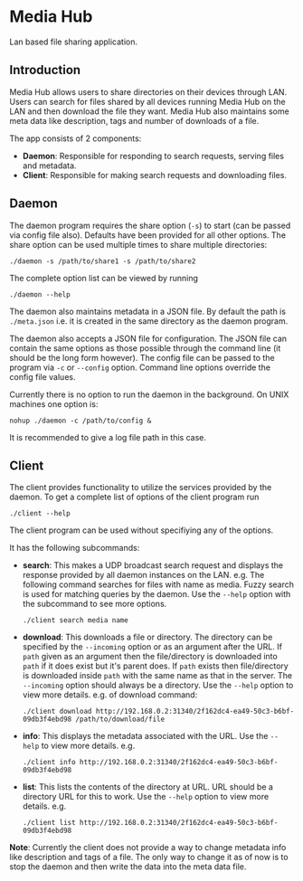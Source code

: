 # Media Hub

Lan based file sharing application.

## Introduction

Media Hub allows users to share directories on their devices through LAN. Users
can search for files shared by all devices running Media Hub on the LAN and
then download the file they want. Media Hub also maintains some meta data like
description, tags and number of downloads of a file.

The app consists of 2 components:

*   **Daemon**: Responsible for responding to search requests, serving files and
metadata.
*   **Client**: Responsible for making search requests and downloading files.

## Daemon

The daemon program requires the share option (`-s`) to start (can be passed via config file also).
Defaults have been provided for all other options. The share option can be used
multiple times to share multiple directories:

    ./daemon -s /path/to/share1 -s /path/to/share2

The complete option list can be viewed by running

    ./daemon --help

The daemon also maintains metadata in a JSON file. By default the path is
`./meta.json` i.e. it is created in the same directory as the daemon program.

The daemon also accepts a JSON file for configuration. The JSON file can
contain the same options as those possible through the command line (it should
be the long form however). The config file can be passed to the program via
`-c` or `--config` option. Command line options override the config file
values.

Currently there is no option to run the daemon in the background. On UNIX
machines one option is:

    nohup ./daemon -c /path/to/config &

It is recommended to give a log file path in this case.

## Client

The client provides functionality to utilize the services provided by the
daemon. To get a complete list of options of the client program run

    ./client --help

The client program can be used without specifiying any of the options.

It has the following subcommands:

*   **search**: This makes a UDP broadcast search request and displays the
response provided by all daemon instances on the LAN. e.g. The following
command searches for files with name as media. Fuzzy search is used
for matching queries by the daemon. Use the `--help` option with the subcommand
to see more options.

    `./client search media name`

*   **download**: This downloads a file or directory. The directory can be
specified by the `--incoming` option or as an argument after the URL. If `path`
given as an argument then the file/directory is downloaded into `path` if it
does exist but it's parent does. If `path` exists then file/directory is
downloaded inside `path` with the same name as that in the server. The
`--incoming` option should always be a directory. Use the `--help` option to
view more details. e.g. of download command:

    `./client download http://192.168.0.2:31340/2f162dc4-ea49-50c3-b6bf-09db3f4ebd98 /path/to/download/file`

*   **info**: This displays the metadata associated with the URL. Use the `--help` to
view more details. e.g.

    `./client info http://192.168.0.2:31340/2f162dc4-ea49-50c3-b6bf-09db3f4ebd98`

*   **list**: This lists the contents of the directory at URL. URL should be a
directory URL for this to work. Use the `--help` option to view more details.
e.g.

    `./client list http://192.168.0.2:31340/2f162dc4-ea49-50c3-b6bf-09db3f4ebd98`

**Note**: Currently the client does not provide a way to change metadata info like
description and tags of a file. The only way to change it as of now is to stop
the daemon and then write the data into the meta data file.
